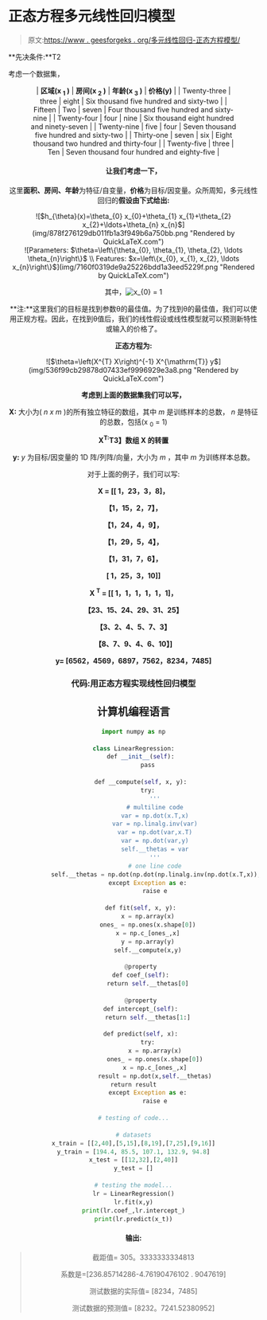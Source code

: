 # 正态方程多元线性回归模型

> 原文:[https://www . geesforgeks . org/多元线性回归-正态方程模型/](https://www.geeksforgeeks.org/multiple-linear-regression-model-with-normal-equation/)

**先决条件:**T2

考虑一个数据集，

<center>

<figure class="table">

| **区域(x <sub>1</sub> )** | **房间(x <sub>2</sub> )** | **年龄(x <sub>3</sub> )** | **价格(y)** |
| Twenty-three | three | eight | Six thousand five hundred and sixty-two |
| Fifteen | Two | seven | Four thousand five hundred and sixty-nine |
| Twenty-four | four | nine | Six thousand eight hundred and ninety-seven |
| Twenty-nine | five | four | Seven thousand five hundred and sixty-two |
| Thirty-one | seven | six | Eight thousand two hundred and thirty-four |
| Twenty-five | three | Ten | Seven thousand four hundred and eighty-five |

</figure>

#### 让我们考虑一下，

这里**面积、房间、年龄**为特征/自变量，**价格**为目标/因变量。众所周知，多元线性回归的**假设由下式给出:**

<center>![$h_{\theta}(x)=\theta_{0} x_{0}+\theta_{1} x_{1}+\theta_{2} x_{2}+\ldots+\theta_{n} x_{n}$](img/878f276129db011fb1a3f949b6a750bb.png "Rendered by QuickLaTeX.com")</center>

<center>![Parameters: $\theta=\left\{\theta_{0}, \theta_{1}, \theta_{2}, \ldots \theta_{n}\right\}$ \\ Features: $x=\left\{x_{0}, x_{1}, x_{2}, \ldots x_{n}\right\}$](img/7160f0319de9a25226bdd1a3eed5229f.png "Rendered by QuickLaTeX.com")</center>

其中，![$x_{0} = 1$](img/086add46b4792efd207c9fa7286fa6b3.png "Rendered by QuickLaTeX.com")

**注:**这里我们的目标是找到参数θ的最佳值。为了找到θ的最佳值，我们可以使用正规方程。因此，在找到θ值后，我们的线性假设或线性模型就可以预测新特性或输入的价格了。

**正态方程为:**

<center>![$\theta=\left(X^{T} X\right)^{-1} X^{\mathrm{T}} y$](img/536f99cb29878d07433ef9996929e3a8.png "Rendered by QuickLaTeX.com")</center>

**考虑到上面的数据集我们可以写，**

**X:** 大小为( *n x m* )的所有独立特征的数组，其中 *m* 是训练样本的总数， *n* 是特征的总数，包括(x <sub>0</sub> = 1)

**X<sup>T:</sup>T3】数组 X 的转置**

**y:** *y* 为目标/因变量的 1D 阵/列阵/向量，大小为 *m* ，其中 *m* 为训练样本总数。

对于上面的例子，我们可以写:

**X = [[ 1，23，3，8]，**

**【1，15，2，7】，**

**【1，24，4，9】，**

**【1，29，5，4】，**

**【1，31，7，6】，**

**[ 1，25，3，10]]**

**X <sup>T</sup> = [[ 1，1，1，1，1，1]，**

**【23、15、24、29、31、25】**

**【3、2、4、5、7、3】**

**【8、7、9、4、6、10】]**

**y= [6562，4569，6897，7562，8234，7485]**

### 代码:用正态方程实现线性回归模型

## 计算机编程语言

```py
import numpy as np

class LinearRegression:
    def __init__(self):
        pass

    def __compute(self, x, y):
        try:
            '''
            # multiline code
            var = np.dot(x.T,x)
            var = np.linalg.inv(var)
            var = np.dot(var,x.T)
            var = np.dot(var,y)
            self.__thetas = var
            '''
            # one line code
            self.__thetas = np.dot(np.dot(np.linalg.inv(np.dot(x.T,x)),x.T),y)
        except Exception as e:
            raise e

    def fit(self, x, y):
        x = np.array(x)
        ones_ = np.ones(x.shape[0])
        x = np.c_[ones_,x]
        y = np.array(y)
        self.__compute(x,y)

    @property
    def coef_(self):
        return self.__thetas[0]

    @property
    def intercept_(self):
        return self.__thetas[1:]

    def predict(self, x):
        try:
            x = np.array(x)
            ones_ = np.ones(x.shape[0])
            x = np.c_[ones_,x]
            result = np.dot(x,self.__thetas)
            return result            
        except Exception as e:
            raise e

# testing of code...

# datasets
x_train = [[2,40],[5,15],[8,19],[7,25],[9,16]]
y_train = [194.4, 85.5, 107.1, 132.9, 94.8]
x_test = [[12,32],[2,40]]
y_test = []

# testing the model...
lr = LinearRegression()
lr.fit(x,y)
print(lr.coef_,lr.intercept_)
print(lr.predict(x_t))
```

#### 输出:

> 截距值= 305。3333333334813
> 
> 系数是=[236.85714286-4.76190476102 . 9047619]
> 
> 测试数据的实际值= [8234，7485]
> 
> 测试数据的预测值= [8232。7241.52380952]

</center>
